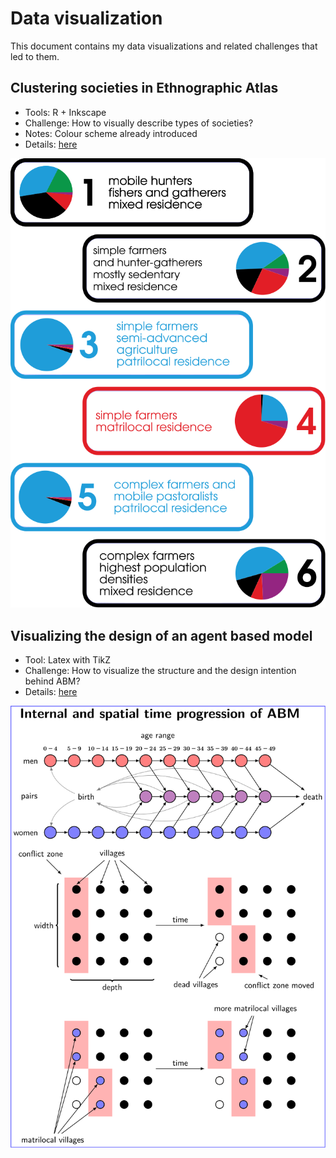 # Data visualization

This document contains my data visualizations and related challenges that led to them.

## Clustering societies in Ethnographic Atlas

* Tools: R + Inkscape
* Challenge: How to visually describe types of societies?
* Notes: Colour scheme already introduced
* Details: [here](./EthnographicAtlas/)

![Six types of societies](./EthnographicAtlas/clusters_k6_50.svg)

## Visualizing the design of an agent based model

* Tool: Latex with TikZ
* Challenge: How to visualize the structure and the design intention behind ABM?
* Details: [here](./ABM/)

![Graphical representation of an agent-based model](./ABM/abm.svg)
